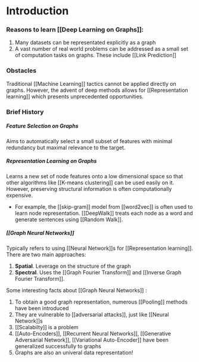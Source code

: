# Introduction
### Reasons to learn [[Deep Learning on Graphs]]:
1. Many datasets can be representated explicitly as a graph
2. A vast number of real world problems can be addressed as a small set of computation tasks on graphs. These include [[Link Prediction]]

### Obstacles
Traditional [[Machine Learning]] tactics cannot be applied directly on graphs. However, the advent of deep methods allows for [[Representation learning]] which presents unprecedented opportunities.

### Brief History
##### Feature Selection on Graphs
Aims to automatically select a small subset of features with minimal redundancy but maximal relevance to the target.
##### Representation Learning on Graphs
Learns a new set of node features onto a low dimensional space so that other algorithms like [[K-means clustering]] can be used easily on it. However, preserving structural information is often computationally expensive.
* For example, the [[skip-gram]] model from [[word2vec]] is often used to learn node representation. [[DeepWalk]] treats each node as a word and generate sentences using [[Random Walk]].
##### [[Graph Neural Networks]]
Typically refers to using [[Neural Network]]s for [[Representation learning]]. There are two main approaches:
1. **Spatial**. Leverage on the structure of the graph
2. **Spectral**. Uses the [[Graph Fourier Transform]] and [[Inverse Graph Fourier Transform]].

Some interesting facts about [[Graph Neural Networks]]  :
1. To obtain a good graph representation, numerous [[Pooling]] methods have been introduced
2. They are vulnerable to [[adversarial attacks]], just like [[Neural Network]]s
3. [[Scalabilty]] is a problem
4. [[Auto-Encoders]], [[Recurrent Neural Networks]], [[Generative Adversarial Network]], [[Variational Auto-Encoder]] have been generalized successfully to graphs
5. Graphs are also an univeral data representation!
